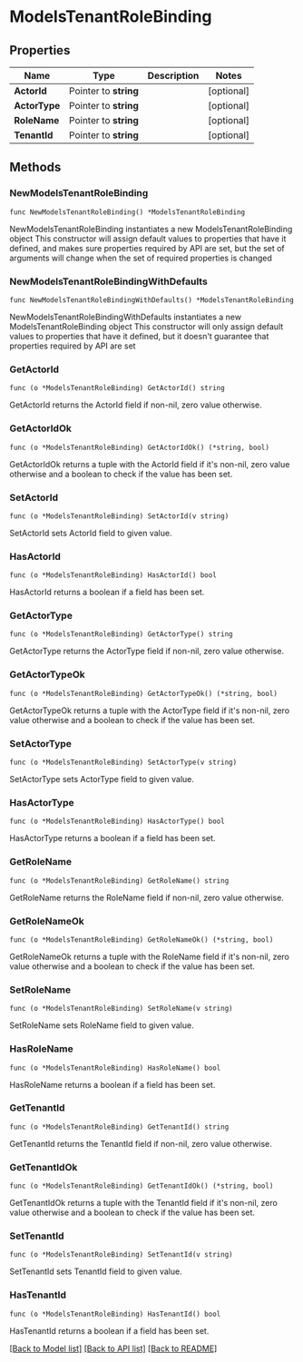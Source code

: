 # ModelsTenantRoleBinding

## Properties

Name | Type | Description | Notes
------------ | ------------- | ------------- | -------------
**ActorId** | Pointer to **string** |  | [optional] 
**ActorType** | Pointer to **string** |  | [optional] 
**RoleName** | Pointer to **string** |  | [optional] 
**TenantId** | Pointer to **string** |  | [optional] 

## Methods

### NewModelsTenantRoleBinding

`func NewModelsTenantRoleBinding() *ModelsTenantRoleBinding`

NewModelsTenantRoleBinding instantiates a new ModelsTenantRoleBinding object
This constructor will assign default values to properties that have it defined,
and makes sure properties required by API are set, but the set of arguments
will change when the set of required properties is changed

### NewModelsTenantRoleBindingWithDefaults

`func NewModelsTenantRoleBindingWithDefaults() *ModelsTenantRoleBinding`

NewModelsTenantRoleBindingWithDefaults instantiates a new ModelsTenantRoleBinding object
This constructor will only assign default values to properties that have it defined,
but it doesn't guarantee that properties required by API are set

### GetActorId

`func (o *ModelsTenantRoleBinding) GetActorId() string`

GetActorId returns the ActorId field if non-nil, zero value otherwise.

### GetActorIdOk

`func (o *ModelsTenantRoleBinding) GetActorIdOk() (*string, bool)`

GetActorIdOk returns a tuple with the ActorId field if it's non-nil, zero value otherwise
and a boolean to check if the value has been set.

### SetActorId

`func (o *ModelsTenantRoleBinding) SetActorId(v string)`

SetActorId sets ActorId field to given value.

### HasActorId

`func (o *ModelsTenantRoleBinding) HasActorId() bool`

HasActorId returns a boolean if a field has been set.

### GetActorType

`func (o *ModelsTenantRoleBinding) GetActorType() string`

GetActorType returns the ActorType field if non-nil, zero value otherwise.

### GetActorTypeOk

`func (o *ModelsTenantRoleBinding) GetActorTypeOk() (*string, bool)`

GetActorTypeOk returns a tuple with the ActorType field if it's non-nil, zero value otherwise
and a boolean to check if the value has been set.

### SetActorType

`func (o *ModelsTenantRoleBinding) SetActorType(v string)`

SetActorType sets ActorType field to given value.

### HasActorType

`func (o *ModelsTenantRoleBinding) HasActorType() bool`

HasActorType returns a boolean if a field has been set.

### GetRoleName

`func (o *ModelsTenantRoleBinding) GetRoleName() string`

GetRoleName returns the RoleName field if non-nil, zero value otherwise.

### GetRoleNameOk

`func (o *ModelsTenantRoleBinding) GetRoleNameOk() (*string, bool)`

GetRoleNameOk returns a tuple with the RoleName field if it's non-nil, zero value otherwise
and a boolean to check if the value has been set.

### SetRoleName

`func (o *ModelsTenantRoleBinding) SetRoleName(v string)`

SetRoleName sets RoleName field to given value.

### HasRoleName

`func (o *ModelsTenantRoleBinding) HasRoleName() bool`

HasRoleName returns a boolean if a field has been set.

### GetTenantId

`func (o *ModelsTenantRoleBinding) GetTenantId() string`

GetTenantId returns the TenantId field if non-nil, zero value otherwise.

### GetTenantIdOk

`func (o *ModelsTenantRoleBinding) GetTenantIdOk() (*string, bool)`

GetTenantIdOk returns a tuple with the TenantId field if it's non-nil, zero value otherwise
and a boolean to check if the value has been set.

### SetTenantId

`func (o *ModelsTenantRoleBinding) SetTenantId(v string)`

SetTenantId sets TenantId field to given value.

### HasTenantId

`func (o *ModelsTenantRoleBinding) HasTenantId() bool`

HasTenantId returns a boolean if a field has been set.


[[Back to Model list]](../README.md#documentation-for-models) [[Back to API list]](../README.md#documentation-for-api-endpoints) [[Back to README]](../README.md)


